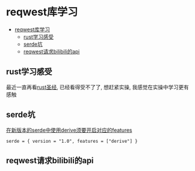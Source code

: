 # reqwest库学习

- [reqwest库学习](#reqwest库学习)
  - [rust学习感受](#rust学习感受)
  - [serde坑](#serde坑)
  - [reqwest请求bilibili的api](#reqwest请求bilibili的api)

## rust学习感受
最近一直再看[rust圣经](https://course.rs/about-book.html), 已经看得受不了了, 想赶紧实操, 我感觉在实操中学习更有感触

## serde坑
[在新版本的serde中使用derive须要开启对应的features](http://www.javashuo.com/article/p-xvkhztqr-vg.html)

```
serde = { version = "1.0", features = ["derive"] }
```

## reqwest请求bilibili的api

